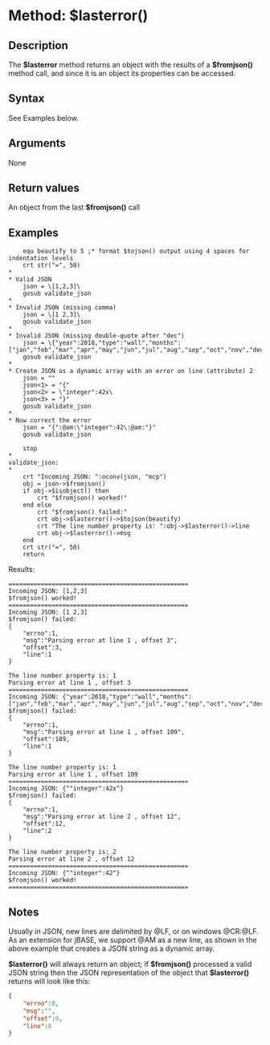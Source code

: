# Method: $lasterror()

<PageHeader />  

## Description

The **$lasterror** method returns an object with the results of a **\$fromjson()** method call, and since it is an object its properties can be accessed.

## Syntax

See Examples below.

## Arguments

None

## Return values

An object from the last **$fromjson()** call

## Examples

```
    equ beautify to 5 ;* format $tojson() output using 4 spaces for indentation levels
    crt str("=", 50)
*
* Valid JSON
    json = \[1,2,3]\
    gosub validate_json
*
* Invalid JSON (missing comma)
    json = \[1 2,3]\
    gosub validate_json
*
* Invalid JSON (missing double-quote after "dec")
    json = \{"year":2018,"type":"wall","months":["jan","feb","mar","apr","may","jun","jul","aug","sep","oct","nov","dec]}\
    gosub validate_json
*
* Create JSON as a dynamic array with an error on line (attribute) 2
    json = ""
    json<1> = "{"
    json<2> = \"integer":42x\
    json<3> = "}"
    gosub validate_json
*
* Now correct the error
    json = "{":@am:\"integer":42\:@am:"}"
    gosub validate_json

    stop
*
validate_json:
*
    crt "Incoming JSON: ":oconv(json, "mcp")
    obj = json->$fromjson()
    if obj->$isobject() then
        crt "$fromjson() worked!"
    end else
        crt "$fromjson() failed:"
        crt obj->$lasterror()->$tojson(beautify)
        crt "The line number property is: ":obj->$lasterror()->line
        crt obj->$lasterror()->msg
    end
    crt str("=", 50)
    return
```

Results:

```
==================================================
Incoming JSON: [1,2,3]
$fromjson() worked!
==================================================
Incoming JSON: [1 2,3]
$fromjson() failed:
{
    "errno":1,
    "msg":"Parsing error at line 1 , offset 3",
    "offset":3,
    "line":1
}

The line number property is: 1
Parsing error at line 1 , offset 3
==================================================
Incoming JSON: {"year":2018,"type":"wall","months":["jan","feb","mar","apr","may","jun","jul","aug","sep","oct","nov","dec]}
$fromjson() failed:
{
    "errno":1,
    "msg":"Parsing error at line 1 , offset 109",
    "offset":109,
    "line":1
}

The line number property is: 1
Parsing error at line 1 , offset 109
==================================================
Incoming JSON: {^"integer":42x^}
$fromjson() failed:
{
    "errno":1,
    "msg":"Parsing error at line 2 , offset 12",
    "offset":12,
    "line":2
}

The line number property is: 2
Parsing error at line 2 , offset 12
==================================================
Incoming JSON: {^"integer":42^}
$fromjson() worked!
==================================================
```

## Notes

Usually in JSON, new lines are delimited by @LF, or on windows @CR:@LF. As an extension for jBASE, we support @AM as a new line, as shown in the above example that creates a JSON string as a dynamic array.

**\$lasterror()** will always return an object; if **\$fromjson()** processed a valid JSON string then the JSON representation of the object that **$lasterror()** returns will look like this:

```json
{
    "errno":0,
    "msg":"",
    "offset":0,
    "line":0
}
```

<PageFooter />
